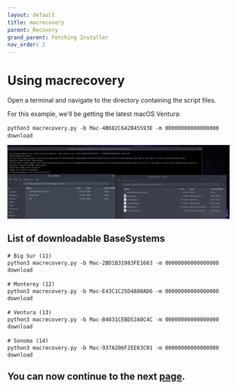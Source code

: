 ```yaml
---
layout: default
title: macrecovery
parent: Recovery
grand_parent: Fetching Installer
nav_order: 2
---
```


# Using macrecovery

Open a terminal and navigate to the directory containing the script files.

For this example, we'll be getting the latest macOS Ventura:

``python3 macrecovery.py -b Mac-4B682C642B45593E -m 00000000000000000 download``

<p align="center">
  <img src="../../../../assets/macrecovery.png">
</p>

## List of downloadable BaseSystems

```
# Big Sur (11)
python3 macrecovery.py -b Mac-2BD1B31983FE1663 -m 00000000000000000 download

# Monterey (12)
python3 macrecovery.py -b Mac-E43C1C25D4880AD6 -m 00000000000000000 download

# Ventura (13)
python3 macrecovery.py -b Mac-B4831CEBD52A0C4C -m 00000000000000000 download

# Sonoma (14)
python3 macrecovery.py -b Mac-937A206F2EE63C01 -m 00000000000000000 download
```

## You can now continue to the next <a href="../02-addingtoOC">page</a>.
